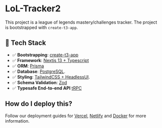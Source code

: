 # LoL-Tracker2

This project is a league of legends mastery/challenges tracker. The project is bootstrapped with `create-t3-app`.

## 🚀 Tech Stack

- ✅ **Bootstrapping**: [create-t3-app](https://create.t3.gg)
- ✅ **Framework**: [Nextjs 13 + Typescript](https://nextjs.org/)
- ✅ **ORM**: [Prisma](https://prisma.io)
- ✅ **Database**: [PostgreSQL](https://www.postgresql.org/).
- ✅ **Styling**: [TailwindCSS + HeadlessUI](https://tailwindcss.com).
- ✅ **Schema Validation**: [Zod](https://github.com/colinhacks/zod)
- ✅ **Typesafe End-to-end API** [tRPC](https://trpc.io)

## How do I deploy this?

Follow our deployment guides for [Vercel](https://create.t3.gg/en/deployment/vercel), [Netlify](https://create.t3.gg/en/deployment/netlify) and [Docker](https://create.t3.gg/en/deployment/docker) for more information.
